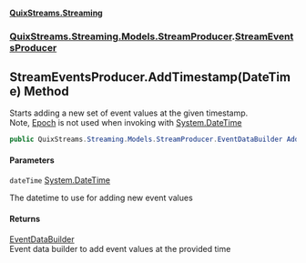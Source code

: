 #### [QuixStreams.Streaming](index.md 'index')
### [QuixStreams.Streaming.Models.StreamProducer](QuixStreams.Streaming.Models.StreamProducer.md 'QuixStreams.Streaming.Models.StreamProducer').[StreamEventsProducer](StreamEventsProducer.md 'QuixStreams.Streaming.Models.StreamProducer.StreamEventsProducer')

## StreamEventsProducer.AddTimestamp(DateTime) Method

Starts adding a new set of event values at the given timestamp.  
Note, [Epoch](StreamEventsProducer.Epoch.md 'QuixStreams.Streaming.Models.StreamProducer.StreamEventsProducer.Epoch') is not used when invoking with [System.DateTime](https://docs.microsoft.com/en-us/dotnet/api/System.DateTime 'System.DateTime')

```csharp
public QuixStreams.Streaming.Models.StreamProducer.EventDataBuilder AddTimestamp(System.DateTime dateTime);
```
#### Parameters

<a name='QuixStreams.Streaming.Models.StreamProducer.StreamEventsProducer.AddTimestamp(System.DateTime).dateTime'></a>

`dateTime` [System.DateTime](https://docs.microsoft.com/en-us/dotnet/api/System.DateTime 'System.DateTime')

The datetime to use for adding new event values

#### Returns
[EventDataBuilder](EventDataBuilder.md 'QuixStreams.Streaming.Models.StreamProducer.EventDataBuilder')  
Event data builder to add event values at the provided time